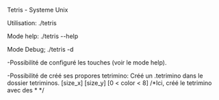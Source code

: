 Tetris - Systeme Unix

Utilisation: ./tetris

Mode help: ./tetris --help

Mode Debug; ./tetris -d

-Possibilité de configuré les touches (voir le mode help).

-Possibilité de créé ses propores tetrimino:
Créé un .tetrimino dans le dossier tetriminos.
[size_x] [size_y] [0 < color < 8]
/*Ici, créé le tetrimino avec des * */
